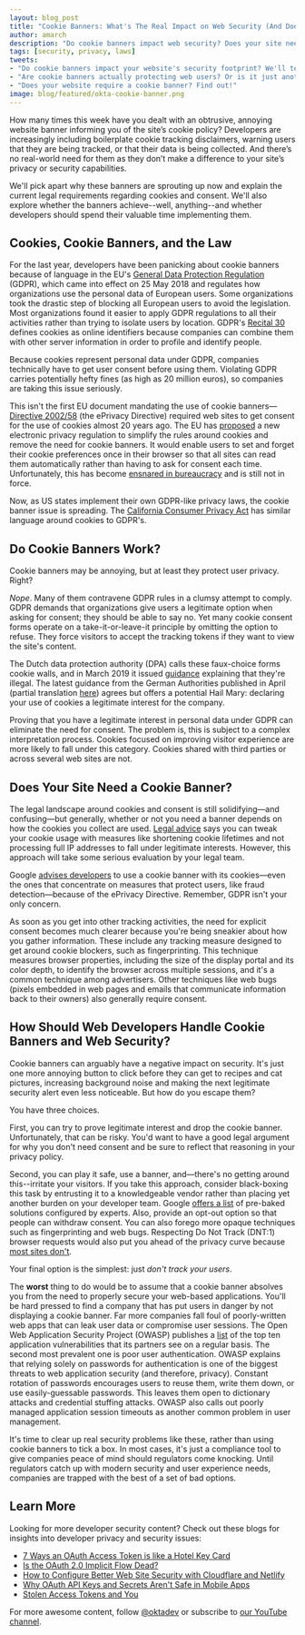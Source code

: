 ```yaml
---
layout: blog_post
title: "Cookie Banners: What's The Real Impact on Web Security (And Does Your Site Need One)?"
author: amarch
description: "Do cookie banners impact web security? Does your site need a cookie banner? If these questions are bugging you, we've got answers!"
tags: [security, privacy, laws]
tweets:
- "Do cookie banners impact your website's security footprint? We'll tell you >:)"
- "Are cookie banners actually protecting web users? Or is it just another form of security theater?"
- "Does your website require a cookie banner? Find out!"
image: blog/featured/okta-cookie-banner.png
---
```


How many times this week have you dealt with an obtrusive, annoying website banner informing you of the site’s cookie policy? Developers are increasingly including boilerplate cookie tracking disclaimers, warning users that they are being tracked, or that their data is being collected. And there’s no real-world need for them as they don’t make a difference to your site’s privacy or security capabilities.

We'll pick apart why these banners are sprouting up now and explain the current legal requirements regarding cookies and consent. We'll also explore whether the banners achieve--well, anything--and whether developers should spend their valuable time implementing them.

## Cookies, Cookie Banners, and the Law

For the last year, developers have been panicking about cookie banners because of language in the EU's [General Data Protection Regulation](https://gdpr-info.eu/) (GDPR), which came into effect on 25 May 2018 and regulates how organizations use the personal data of European users. Some organizations took the drastic step of blocking all European users to avoid the legislation. Most organizations found it easier to apply GDPR regulations to all their activities rather than trying to isolate users by location. GDPR's [Recital 30](https://gdpr-info.eu/recitals/no-30/) defines cookies as online identifiers because companies can combine them with other server information in order to profile and identify people.

Because cookies represent personal data under GDPR, companies technically have to get user consent before using them. Violating GDPR carries potentially hefty fines (as high as 20 million euros), so companies are taking this issue seriously.

This isn't the first EU document mandating the use of cookie banners—[Directive 2002/58](https://eur-lex.europa.eu/legal-content/EN/ALL/?uri=CELEX%3A32002L0058) (the ePrivacy Directive) required web sites to get consent for the use of cookies almost 20 years ago. The EU has [proposed](https://ec.europa.eu/digital-single-market/en/news/evaluation-and-review-directive-200258-privacy-and-electronic-communication-sector) a new electronic privacy regulation to simplify the rules around cookies and remove the need for cookie banners. It would enable users to set and forget their cookie preferences once in their browser so that all sites can read them automatically rather than having to ask for consent each time. Unfortunately, this has become [ensnared in bureaucracy](https://eylaw.ey.com/2018/10/04/the-eprivacy-regulation-proposal-a-new-data-protection-framework-for-electronic-communications/) and is still not in force.

Now, as US states implement their own GDPR-like privacy laws, the cookie banner issue is spreading. The [California Consumer Privacy Act](https://www.isipp.com/resources/full-text-of-the-california-consumer-privacy-act-of-2018-ccpa/) has similar language around cookies to GDPR's.

## Do Cookie Banners Work?

Cookie banners may be annoying, but at least they protect user privacy. Right?

*Nope*. Many of them contravene GDPR rules in a clumsy attempt to comply. GDPR demands that organizations give users a legitimate option when asking for consent; they should be able to say no. Yet many cookie consent forms operate on a take-it-or-leave-it principle by omitting the option to refuse. They force visitors to accept the tracking tokens if they want to view the site's content.

The Dutch data protection authority (DPA) calls these faux-choice forms cookie walls, and in March 2019 it issued [guidance](https://autoriteitpersoonsgegevens.nl/nl/nieuws/websites-moeten-toegankelijk-blijven-bij-weigeren-tracking-cookies) explaining that they're illegal. The latest guidance from the German Authorities published in April (partial translation [here](https://deutschland.taylorwessing.com/de/documents/get/1820/guidance-from-german-authorities-for-telemedia-providers-partial-translation.PDF_show_on_screen)) agrees but offers a potential Hail Mary: declaring your use of cookies a legitimate interest for the company.

Proving that you have a legitimate interest in personal data under GDPR can eliminate the need for consent. The problem is, this is subject to a complex interpretation process. Cookies focused on improving visitor experience are more likely to fall under this category. Cookies shared with third parties or across several web sites are not.

## Does Your Site Need a Cookie Banner?

The legal landscape around cookies and consent is still solidifying—and confusing—but generally, whether or not you need a banner depends on how the cookies you collect are used. [Legal advice](https://blogs.dlapiper.com/iptgermany/2019/05/03/conference-of-german-data-protection-authorities-issues-guidance-on-tracking-and-cookies/) says you can tweak your cookie usage with measures like shortening cookie lifetimes and not processing full IP addresses to fall under legitimate interests. However, this approach will take some serious evaluation by your legal team.

Google [advises developers](https://www.google.com/about/company/user-consent-policy-help.html) to use a cookie banner with its cookies—even the ones that concentrate on measures that protect users, like fraud detection—because of the ePrivacy Directive. Remember, GDPR isn't your only concern.

As soon as you get into other tracking activities, the need for explicit consent becomes much clearer because you're being sneakier about how you gather information. These include any tracking measure designed to get around cookie blockers, such as fingerprinting. This technique measures browser properties, including the size of the display portal and its color depth, to identify the browser across multiple sessions, and it's a common technique among advertisers. Other techniques like web bugs (pixels embedded in web pages and emails that communicate information back to their owners) also generally require consent.

## How Should Web Developers Handle Cookie Banners and Web Security?

Cookie banners can arguably have a negative impact on security. It's just one more annoying button to click before they can get to recipes and cat pictures, increasing background noise and making the next legitimate security alert even less noticeable. But how do you escape them?

You have three choices.

First, you can try to prove legitimate interest and drop the cookie banner. Unfortunately, that can be risky. You'd want to have a good legal argument for why you don't need consent and be sure to reflect that reasoning in your privacy policy.

Second, you can play it safe, use a banner, and—there's no getting around this--irritate your visitors. If you take this approach, consider black-boxing this task by entrusting it to a knowledgeable vendor rather than placing yet another burden on your developer team. Google [offers a list](https://www.cookiechoices.org/) of pre-baked solutions configured by experts. Also, provide an opt-out option so that people can withdraw consent. You can also forego more opaque techniques such as fingerprinting and web bugs. Respecting Do Not Track (DNT:1) browser requests would also put you ahead of the privacy curve because [most sites don't](https://gizmodo.com/do-not-track-the-privacy-tool-used-by-millions-of-peop-1828868324).

Your final option is the simplest: just *don't track your users*.

The **worst** thing to do would be to assume that a cookie banner absolves you from the need to properly secure your web-based applications. You'll be hard pressed to find a company that has put users in danger by not displaying a cookie banner. Far more companies fall foul of poorly-written web apps that can leak user data or compromise user sessions. The Open Web Application Security Project (OWASP) publishes a [list](https://www.owasp.org/images/7/72/OWASP_Top_10-2017_%28en%29.pdf.pdf) of the top ten application vulnerabilities that its partners see on a regular basis. The second most prevalent one is poor user authentication. OWASP explains that relying solely on passwords for authentication is one of the biggest threats to web application security (and therefore, privacy). Constant rotation of passwords encourages users to reuse them, write them down, or use easily-guessable passwords. This leaves them open to dictionary attacks and credential stuffing attacks. OWASP also calls out poorly managed application session timeouts as another common problem in user management.

It's time to clear up real security problems like these, rather than using cookie banners to tick a box. In most cases, it's just a compliance tool to give companies peace of mind should regulators come knocking. Until regulators catch up with modern security and user experience needs, companies are trapped with the best of a set of bad options.

## Learn More

Looking for more developer security content? Check out these blogs for insights into developer privacy and security issues:

- [7 Ways an OAuth Access Token is like a Hotel Key Card](/blog/2019/06/05/seven-ways-an-oauth-access-token-is-like-a-hotel-key-card)
- [Is the OAuth 2.0 Implicit Flow Dead?](/blog/2019/05/01/is-the-oauth-implicit-flow-dead)
- [How to Configure Better Web Site Security with Cloudflare and Netlify](/blog/2019/04/11/site-security-cloudflare-netlify)
- [Why OAuth API Keys and Secrets Aren't Safe in Mobile Apps](/blog/2019/01/22/oauth-api-keys-arent-safe-in-mobile-apps)
- [Stolen Access Tokens and You](/blog/2018/10/22/stolen-access-tokens)

For more awesome content, follow [@oktadev](https://twitter.com/oktadev) or subscribe to [our YouTube channel](https://www.youtube.com/channel/UC5AMiWqFVFxF1q9Ya1FuZ_Q).
